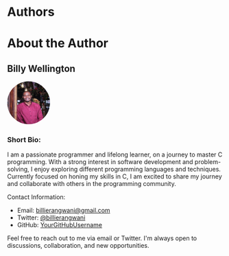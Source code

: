 Authors
=======

# About the Author

## Billy Wellington

<img src="242356371_713247509579966_727733129918716563_n.jpg" alt="Profile Picture" width="100" height="100" style="border-radius: 50%;">


### Short Bio:
I am a passionate programmer and lifelong learner, on a journey to master C programming. With a strong interest in software development and problem-solving, I enjoy exploring different programming languages and techniques. Currently focused on honing my skills in C, I am excited to share my journey and collaborate with others in the programming community.

Contact Information:
- Email: billierangwani@gmail.com
- Twitter: [@billierangwani](https://twitter.com/@billierangwani)
- GitHub: [YourGitHubUsername](https://github.com/YourGitHubUsername)

Feel free to reach out to me via email or Twitter. I'm always open to discussions, collaboration, and new opportunities.
